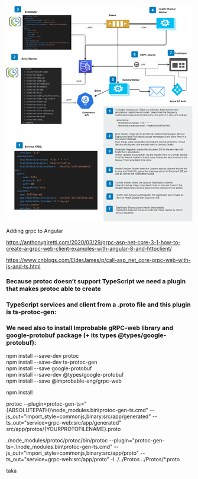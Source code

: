 

![diagram](taka1.png)


Adding grpc to Angular

https://anthonygiretti.com/2020/03/29/grpc-asp-net-core-3-1-how-to-create-a-grpc-web-client-examples-with-angular-8-and-httpclient/

https://www.cnblogs.com/ElderJames/p/call-asp_net_core-grpc-web-with-js-and-ts.html


### Because protoc doesn’t support TypeScript we need a plugin that makes protoc able to create 
### TypeScript services and client from a .proto file and this plugin is ts-protoc-gen:
### We need also to install Improbable gRPC-web library and google-protobuf package (+ its types @types/google-protobuf):

npm install --save-dev  protoc   
npm install --save-dev ts-protoc-gen   
npm install --save google-protobuf   
npm install --save-dev @types/google-protobuf   
npm install --save @improbable-eng/grpc-web   

npm install  

protoc --plugin=protoc-gen-ts="{ABSOLUTEPATH}\node_modules\.bin\protoc-gen-ts.cmd" 
       --js_out="import_style=commonjs,binary:src/app/generated" 
       --ts_out="service=grpc-web:src/app/generated" src/app/protos/{YOURPROTOFILENAME}.proto


./node_modules/protoc/protoc/bin/protoc --plugin="protoc-gen-ts=.\node_modules\.bin\protoc-gen-ts.cmd" --js_out="import_style=commonjs,binary:src/app/proto" --ts_out="service=grpc-web:src/app/proto" -I ./../Protos ../Protos/*.proto

taka
